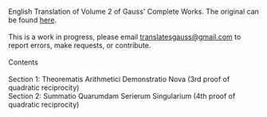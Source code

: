 English Translation of Volume 2 of Gauss' Complete Works.  The original can be found <a href="https://gdz.sub.uni-goettingen.de/id/PPN23599524X">here</a>. <br> <br>
This is a work in progress, please email translatesgauss@gmail.com to report errors, make requests, or contribute. <br><br>
Contents <br><br>
Section 1: Theorematis Arithmetici Demonstratio Nova (3rd proof of quadratic reciprocity)<br>
Section 2: Summatio Quarumdam Serierum Singularium (4th proof of quadratic reciprocity)
